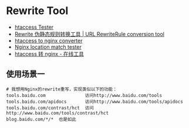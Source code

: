 # Rewrite Tool

- [htaccess Tester](https://htaccess.madewithlove.be/)
- [Rewrite 伪静态规则转换工具 | URL RewriteRule conversion tool](https://www.onexin.net/rewrite.php)
- [htaccess to nginx converter](https://winginx.com/en/htaccess)
- [Nginx location match tester](https://nginx.viraptor.info/)
- [htaccess 转 nginx - 在线工具](https://tool.lu/htaccess2nginx/)

## 使用场景一

```shell
# 我想用Nginx的rewrite重写，实现类似以下的功能：
tools.baidu.com               访问http://www.baidu.com/tools
tools.baidu.com/apidocs       访问http://www.baidu.com/tools/apidocs
tools.baidu.com/contrast/hct  访问http://www.baidu.com/tools/contrast/hct
blog.baidu.com/*/*  也是如此
```
